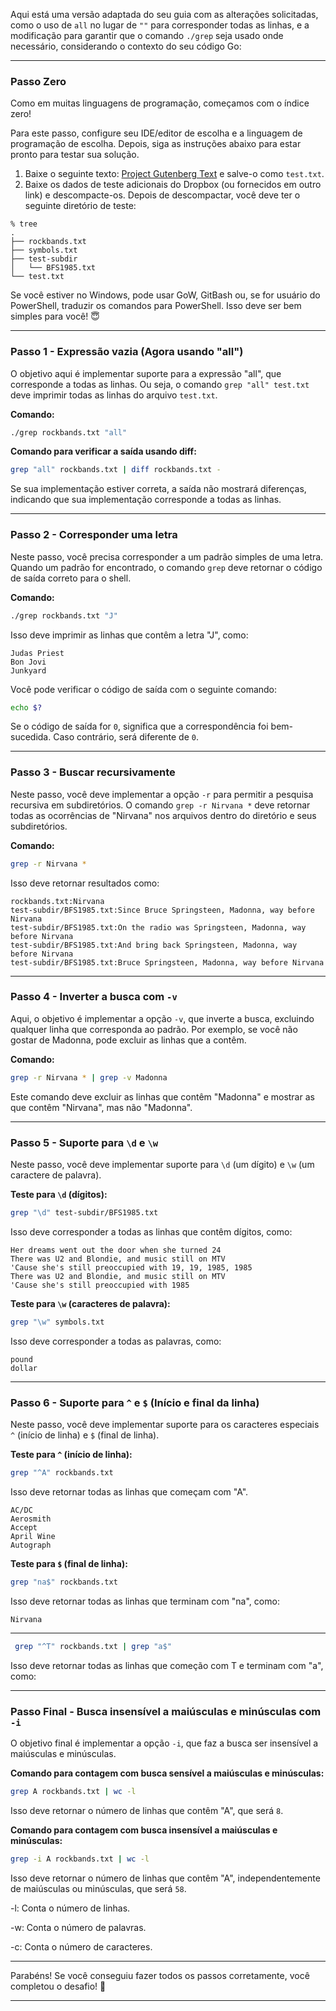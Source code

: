 Aqui está uma versão adaptada do seu guia com as alterações solicitadas, como o uso de `all` no lugar de `""` para corresponder todas as linhas, e a modificação para garantir que o comando `./grep` seja usado onde necessário, considerando o contexto do seu código Go:

---

### Passo Zero
Como em muitas linguagens de programação, começamos com o índice zero!

Para este passo, configure seu IDE/editor de escolha e a linguagem de programação de escolha. Depois, siga as instruções abaixo para estar pronto para testar sua solução.

1. Baixe o seguinte texto: [Project Gutenberg Text](https://www.gutenberg.org/cache/epub/132/pg132.txt) e salve-o como `test.txt`.
2. Baixe os dados de teste adicionais do Dropbox (ou fornecidos em outro link) e descompacte-os. Depois de descompactar, você deve ter o seguinte diretório de teste:

```
% tree
.
├── rockbands.txt
├── symbols.txt
├── test-subdir
│   └── BFS1985.txt
└── test.txt
```

Se você estiver no Windows, pode usar GoW, GitBash ou, se for usuário do PowerShell, traduzir os comandos para PowerShell. Isso deve ser bem simples para você! 😇

---

### Passo 1 - Expressão vazia (Agora usando "all")
O objetivo aqui é implementar suporte para a expressão "all", que corresponde a todas as linhas. Ou seja, o comando `grep "all" test.txt` deve imprimir todas as linhas do arquivo `test.txt`.

**Comando:**

```bash
./grep rockbands.txt "all"
```

**Comando para verificar a saída usando diff:**

```bash
grep "all" rockbands.txt | diff rockbands.txt -
```

Se sua implementação estiver correta, a saída não mostrará diferenças, indicando que sua implementação corresponde a todas as linhas.

---

### Passo 2 - Corresponder uma letra
Neste passo, você precisa corresponder a um padrão simples de uma letra. Quando um padrão for encontrado, o comando `grep` deve retornar o código de saída correto para o shell.

**Comando:**

```bash
./grep rockbands.txt "J"
```

Isso deve imprimir as linhas que contêm a letra "J", como:

```
Judas Priest
Bon Jovi
Junkyard
```

Você pode verificar o código de saída com o seguinte comando:

```bash
echo $?
```

Se o código de saída for `0`, significa que a correspondência foi bem-sucedida. Caso contrário, será diferente de `0`.

---

### Passo 3 - Buscar recursivamente
Neste passo, você deve implementar a opção `-r` para permitir a pesquisa recursiva em subdiretórios. O comando `grep -r Nirvana *` deve retornar todas as ocorrências de "Nirvana" nos arquivos dentro do diretório e seus subdiretórios.

**Comando:**

```bash
grep -r Nirvana *
```

Isso deve retornar resultados como:

```
rockbands.txt:Nirvana
test-subdir/BFS1985.txt:Since Bruce Springsteen, Madonna, way before Nirvana
test-subdir/BFS1985.txt:On the radio was Springsteen, Madonna, way before Nirvana
test-subdir/BFS1985.txt:And bring back Springsteen, Madonna, way before Nirvana
test-subdir/BFS1985.txt:Bruce Springsteen, Madonna, way before Nirvana
```

---

### Passo 4 - Inverter a busca com `-v`
Aqui, o objetivo é implementar a opção `-v`, que inverte a busca, excluindo qualquer linha que corresponda ao padrão. Por exemplo, se você não gostar de Madonna, pode excluir as linhas que a contêm.

**Comando:**

```bash
grep -r Nirvana * | grep -v Madonna
```

Este comando deve excluir as linhas que contêm "Madonna" e mostrar as que contêm "Nirvana", mas não "Madonna".

---

### Passo 5 - Suporte para `\d` e `\w`
Neste passo, você deve implementar suporte para `\d` (um dígito) e `\w` (um caractere de palavra).

**Teste para `\d` (dígitos):**

```bash
grep "\d" test-subdir/BFS1985.txt
```

Isso deve corresponder a todas as linhas que contêm dígitos, como:

```
Her dreams went out the door when she turned 24
There was U2 and Blondie, and music still on MTV
'Cause she's still preoccupied with 19, 19, 1985, 1985
There was U2 and Blondie, and music still on MTV
'Cause she's still preoccupied with 1985
```

**Teste para `\w` (caracteres de palavra):**

```bash
grep "\w" symbols.txt
```

Isso deve corresponder a todas as palavras, como:

```
pound
dollar
```

---

### Passo 6 - Suporte para `^` e `$` (Início e final da linha)
Neste passo, você deve implementar suporte para os caracteres especiais `^` (início de linha) e `$` (final de linha).

**Teste para `^` (início de linha):**

```bash
grep "^A" rockbands.txt
```

Isso deve retornar todas as linhas que começam com "A".

```
AC/DC
Aerosmith
Accept
April Wine
Autograph
```

**Teste para `$` (final de linha):**

```bash
grep "na$" rockbands.txt
```

Isso deve retornar todas as linhas que terminam com "na", como:

```
Nirvana
```

---


```bash
 grep "^T" rockbands.txt | grep "a$"     
```
Isso deve retornar todas as linhas que começão com T e terminam com "a", como:

---

### Passo Final - Busca insensível a maiúsculas e minúsculas com `-i`
O objetivo final é implementar a opção `-i`, que faz a busca ser insensível a maiúsculas e minúsculas.

**Comando para contagem com busca sensível a maiúsculas e minúsculas:**

```bash
grep A rockbands.txt | wc -l
```

Isso deve retornar o número de linhas que contêm "A", que será `8`.

**Comando para contagem com busca insensível a maiúsculas e minúsculas:**

```bash
grep -i A rockbands.txt | wc -l
```

Isso deve retornar o número de linhas que contêm "A", independentemente de maiúsculas ou minúsculas, que será `58`.

-l: Conta o número de linhas.

-w: Conta o número de palavras.

-c: Conta o número de caracteres.

---

Parabéns! Se você conseguiu fazer todos os passos corretamente, você completou o desafio! 👏

--- 
